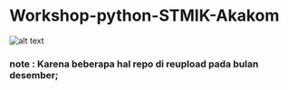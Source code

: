 # Workshop-python-STMIK-Akakom

![alt text](https://camo.githubusercontent.com/aa96ee3a3352c9c3c2161d3e95698d0885a277ab85d617fe77912627d37a3959/68747470733a2f2f6564656e742e6769746875622e696f2f537570657254696e7949636f6e732f696d616765732f7376672f707974686f6e2e737667 "Logo.py")

### note : Karena beberapa hal repo di reupload pada bulan desember;
